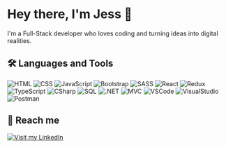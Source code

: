 # Hey there, I'm Jess 👋
I'm a Full-Stack developer who loves coding and turning ideas into digital realities.

## 🛠️ Languages and Tools
![HTML](https://img.shields.io/badge/HTML-282C34?logo=html5&logoColor=E34F26)
![CSS](https://img.shields.io/badge/CSS-282C34?logo=css3&logoColor=1572B6)
![JavaScript](https://img.shields.io/badge/JavaScript-282C34?logo=javascript&logoColor=F7DF1E)
![Bootstrap](https://img.shields.io/badge/Bootstrap-282C34?logo=bootstrap&logoColor=7952B3)
![SASS](https://img.shields.io/badge/SASS-282C34?logo=sass&logoColor=CC6699)
![React](https://img.shields.io/badge/React-282C34?logo=react&logoColor=61DAFB)
![Redux](https://img.shields.io/badge/Redux-282C34?logo=redux&logoColor=764ABC)
![TypeScript](https://img.shields.io/badge/TypeScript-282C34?logo=typescript&logoColor=3178C6)
![CSharp](https://img.shields.io/badge/C%23-282C34?logo=csharp&logoColor=512BD4)
![SQL](https://img.shields.io/badge/_SQL-282C34)
![.NET](https://img.shields.io/badge/.NET-282C34?logo=dotnet&logoColor=512BD4)
![MVC](https://img.shields.io/badge/_MVC-282C34)
![VSCode](https://img.shields.io/badge/VSCode-282C34?logo=visualstudiocode&logoColor=007ACC)
![VisualStudio](https://img.shields.io/badge/Visual_Studio-282C34?logo=visualstudio&logoColor=5C2D91)
![Postman](https://img.shields.io/badge/Postman-282C34?logo=postman&logoColor=FF6C37)

## 👥 Reach me
[![Visit my LinkedIn](https://img.shields.io/badge/Visit_my_LinkedIn-282C34?logo=linkedin&logoColor=0A66C2)](https://www.linkedin.com/in/jessica-ferro-dev)
